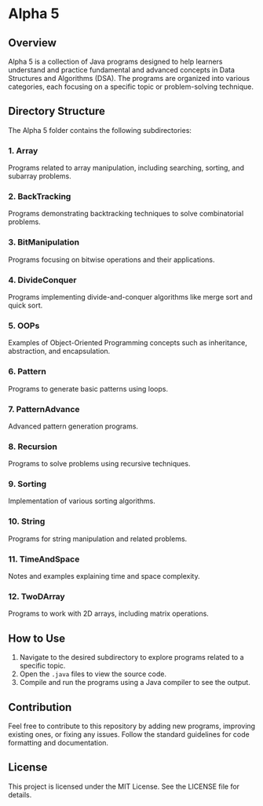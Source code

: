 # Alpha 5

## Overview
Alpha 5 is a collection of Java programs designed to help learners understand and practice fundamental and advanced concepts in Data Structures and Algorithms (DSA). The programs are organized into various categories, each focusing on a specific topic or problem-solving technique.

## Directory Structure
The Alpha 5 folder contains the following subdirectories:

### 1. Array
Programs related to array manipulation, including searching, sorting, and subarray problems.

### 2. BackTracking
Programs demonstrating backtracking techniques to solve combinatorial problems.

### 3. BitManipulation
Programs focusing on bitwise operations and their applications.

### 4. DivideConquer
Programs implementing divide-and-conquer algorithms like merge sort and quick sort.

### 5. OOPs
Examples of Object-Oriented Programming concepts such as inheritance, abstraction, and encapsulation.

### 6. Pattern
Programs to generate basic patterns using loops.

### 7. PatternAdvance
Advanced pattern generation programs.

### 8. Recursion
Programs to solve problems using recursive techniques.

### 9. Sorting
Implementation of various sorting algorithms.

### 10. String
Programs for string manipulation and related problems.

### 11. TimeAndSpace
Notes and examples explaining time and space complexity.

### 12. TwoDArray
Programs to work with 2D arrays, including matrix operations.

## How to Use
1. Navigate to the desired subdirectory to explore programs related to a specific topic.
2. Open the `.java` files to view the source code.
3. Compile and run the programs using a Java compiler to see the output.

## Contribution
Feel free to contribute to this repository by adding new programs, improving existing ones, or fixing any issues. Follow the standard guidelines for code formatting and documentation.

## License
This project is licensed under the MIT License. See the LICENSE file for details.